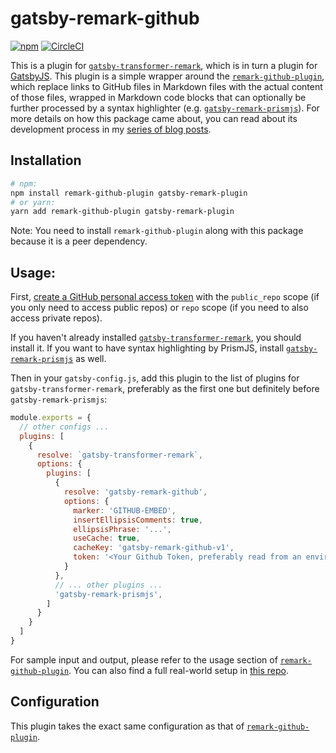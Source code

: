 # gatsby-remark-github

[![npm](https://img.shields.io/npm/v/gatsby-remark-github.svg?style=flat-square)](https://www.npmjs.com/package/gatsby-remark-github)
[![CircleCI](https://circleci.com/gh/huy-nguyen/gatsby-remark-github/tree/master.svg?style=shield)](https://circleci.com/gh/huy-nguyen/gatsby-remark-github/tree/master)

This is a plugin for [`gatsby-transformer-remark`](https://github.com/gatsbyjs/gatsby/tree/master/packages/gatsby-transformer-remark), which is in turn a plugin for [GatsbyJS](https://www.gatsbyjs.org/).
This plugin is a simple wrapper around the [`remark-github-plugin`](https://github.com/huy-nguyen/remark-github-plugin), which  replace links to GitHub files in Markdown files with the actual content of those files, wrapped in Markdown code blocks that can optionally be further processed by a syntax highlighter (e.g. [`gatsby-remark-prismjs`](https://github.com/gatsbyjs/gatsby/tree/master/packages/gatsby-remark-prismjs)).
For more details on how this package came about, you can read about its development process in my [series of blog posts](https://www.huynguyen.io/2018-05-remark-gatsby-plugin-part-1/).

## Installation

```bash
# npm:
npm install remark-github-plugin gatsby-remark-plugin
# or yarn:
yarn add remark-github-plugin gatsby-remark-plugin
```
Note: You need to install `remark-github-plugin` along with this package because it is a peer dependency.

## Usage:

First, [create a GitHub personal access token](https://help.github.com/articles/creating-a-personal-access-token-for-the-command-line/) with the `public_repo` scope (if you only need to access public repos) or `repo` scope (if you need to also access private repos).

If you haven't already installed [`gatsby-transformer-remark`](https://github.com/gatsbyjs/gatsby/tree/master/packages/gatsby-transformer-remark), you should install it.
If you want to have syntax highlighting by PrismJS, install [`gatsby-remark-prismjs`](https://github.com/gatsbyjs/gatsby/tree/master/packages/gatsby-remark-prismjs) as well.

Then in your `gatsby-config.js`, add this plugin to the list of plugins for `gatsby-transformer-remark`, preferably as the first one but definitely before `gatsby-remark-prismjs`:

```javascript
module.exports = {
  // other configs ...
  plugins: [
    {
      resolve: `gatsby-transformer-remark`,
      options: {
        plugins: [
          {
            resolve: 'gatsby-remark-github',
            options: {
              marker: 'GITHUB-EMBED',
              insertEllipsisComments: true,
              ellipsisPhrase: '...',
              useCache: true,
              cacheKey: 'gatsby-remark-github-v1',
              token: '<Your Github Token, preferably read from an environment variable>',
            }
          },
          // ... other plugins ...
          'gatsby-remark-prismjs',
        ]
      }
    }
  ]
}
```

For sample input and output, please refer to the usage section of [`remark-github-plugin`](https://github.com/huy-nguyen/remark-github-plugin#usage).
You can also find a full real-world setup in [this repo](https://github.com/huy-nguyen/demo-gatsby-remark-github).

## Configuration
This plugin takes the exact same configuration as that of [`remark-github-plugin`](https://github.com/huy-nguyen/remark-github-plugin).


